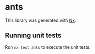# ants

This library was generated with [Nx](https://nx.dev).

## Running unit tests

Run `nx test ants` to execute the unit tests.
